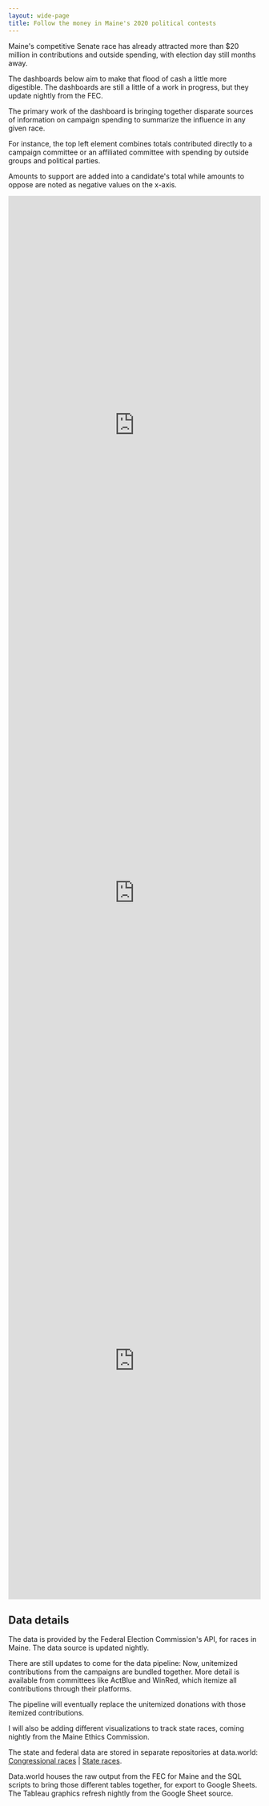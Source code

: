 ```yaml
---
layout: wide-page
title: Follow the money in Maine's 2020 political contests
---
```

Maine's competitive Senate race has already attracted more than $20 million in contributions and outside spending, with election day still months away.

The dashboards below aim to make that flood of cash a little more digestible. The dashboards are still a little of a work in progress, but they update nightly from the FEC.

The primary work of the dashboard is bringing together disparate sources of information on campaign spending to summarize the influence in any given race.

For instance, the top left element combines totals contributed directly to a campaign committee or an affiliated committee with spending by outside groups and political parties.

Amounts to support are added into a candidate's total while amounts to oppose are noted as negative values on the x-axis.

<div><iframe style="border: none;" src="https://public.tableausoftware.com/views/senate-race-summary-dashboards/Senate?:showVizHome=no&amp;:embed=true" width="100%" height="935px"></iframe></div>

<div><iframe style="border: none;" src="https://public.tableausoftware.com/views/senate-race-summary-dashboards/CD2?:showVizHome=no&amp;:embed=true" width="100%" height="935px"></iframe></div>

<div><iframe style="border: none;" src="https://public.tableausoftware.com/views/senate-race-summary-dashboards/CD1?:showVizHome=no&amp;:embed=true" width="100%" height="935px"></iframe></div>

## Data details
The data is provided by the Federal Election Commission's API, for races in Maine. The data source is updated nightly.

There are still updates to come for the data pipeline: Now, unitemized contributions from the campaigns are bundled together. More detail is available from committees like ActBlue and WinRed, which itemize all contributions through their platforms.

The pipeline will eventually replace the unitemized donations with those itemized contributions.

I will also be adding different visualizations to track state races, coming nightly from the Maine Ethics Commission.

The state and federal data are stored in separate repositories at data.world: [Congressional races](https://data.world/darrenfishell/2020-election-repo) \| [State races](https://data.world/darrenfishell/2020-maine-state-campaign-finance).

Data.world houses the raw output from the FEC for Maine and the SQL scripts to bring those different tables together, for export to Google Sheets. The Tableau graphics refresh nightly from the Google Sheet source.
